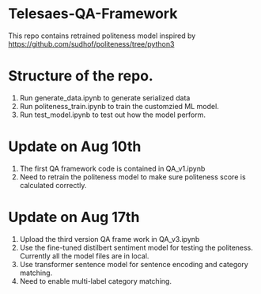 # Telesaes-QA-Framework
This repo contains retrained politeness model inspired by https://github.com/sudhof/politeness/tree/python3

# Structure of the repo.
1. Run generate_data.ipynb to generate serialized data
2. Run politeness_train.ipynb to train the customzied ML model.
3. Run test_model.ipynb to test out how the model perform.

# Update on Aug 10th
1. The first QA framework code is contained in QA_v1.ipynb
2. Need to retrain the politeness model to make sure politeness score is calculated correctly.

# Update on Aug 17th
1. Upload the third version QA frame work in QA_v3.ipynb
2. Use the fine-tuned distilbert sentiment model for testing the politeness. Currently all the model files are in local.
3. Use transformer sentence model for sentence encoding and category matching.
4. Need to enable multi-label category matching.
